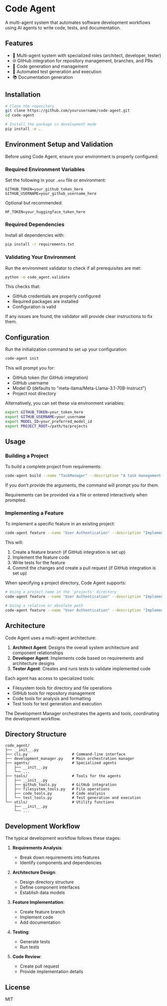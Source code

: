 # Code Agent

A multi-agent system that automates software development workflows using AI agents to write code, tests, and documentation.

## Features

- 🤖 Multi-agent system with specialized roles (architect, developer, tester)
- 🌐 GitHub integration for repository management, branches, and PRs
- 📝 Code generation and management
- 🧪 Automated test generation and execution
- 📚 Documentation generation

## Installation

```bash
# Clone the repository
git clone https://github.com/yourusername/code-agent.git
cd code-agent

# Install the package in development mode
pip install -e .
```

## Environment Setup and Validation

Before using Code Agent, ensure your environment is properly configured:

### Required Environment Variables

Set the following in your `.env` file or environment:

```
GITHUB_TOKEN=your_github_token_here
GITHUB_USERNAME=your_github_username_here
```

Optional but recommended:
```
HF_TOKEN=your_huggingface_token_here
```

### Required Dependencies

Install all dependencies with:

```bash
pip install -r requirements.txt
```

### Validating Your Environment

Run the environment validator to check if all prerequisites are met:

```bash
python -m code_agent.validate
```

This checks that:
- GitHub credentials are properly configured
- Required packages are installed
- Configuration is valid

If any issues are found, the validator will provide clear instructions to fix them.

## Configuration

Run the initialization command to set up your configuration:

```bash
code-agent init
```

This will prompt you for:
- GitHub token (for GitHub integration)
- GitHub username
- Model ID (defaults to "meta-llama/Meta-Llama-3.1-70B-Instruct")
- Project root directory

Alternatively, you can set these via environment variables:

```bash
export GITHUB_TOKEN=your_token_here
export GITHUB_USERNAME=your_username
export MODEL_ID=your_preferred_model_id
export PROJECT_ROOT=/path/to/projects
```

## Usage

### Building a Project

To build a complete project from requirements:

```bash
code-agent build --name "TaskManager" --description "A task management system" --requirements-file task_app_requirements.txt --create-repo
```

If you don't provide the arguments, the command will prompt you for them.

Requirements can be provided via a file or entered interactively when prompted.

### Implementing a Feature

To implement a specific feature in an existing project:

```bash
code-agent feature --name "User Authentication" --description "Implement user registration, login, and logout" --project-dir my_project
```

This will:
1. Create a feature branch (if GitHub integration is set up)
2. Implement the feature code
3. Write tests for the feature
4. Commit the changes and create a pull request (if GitHub integration is set up)

When specifying a project directory, Code Agent supports:
```bash
# Using a project name in the 'projects' directory
code-agent feature --name "User Authentication" --description "Implement user auth" --project-dir my_project

# Using a relative or absolute path
code-agent feature --name "User Authentication" --description "Implement user auth" --project-dir ./custom/my_project
```

## Architecture

Code Agent uses a multi-agent architecture:

1. **Architect Agent**: Designs the overall system architecture and component relationships
2. **Developer Agent**: Implements code based on requirements and architecture designs
3. **Tester Agent**: Creates and runs tests to validate implemented code

Each agent has access to specialized tools:
- Filesystem tools for directory and file operations
- GitHub tools for repository management
- Code tools for analysis and formatting
- Test tools for test generation and execution

The Development Manager orchestrates the agents and tools, coordinating the development workflow.

## Directory Structure

```
code_agent/
├── __init__.py
├── cli.py                    # Command-line interface
├── development_manager.py    # Main orchestration manager
├── agents/                   # Specialized agents
│   ├── __init__.py
│   └── ...
├── tools/                    # Tools for the agents
│   ├── __init__.py
│   ├── github_tools.py       # GitHub integration
│   ├── filesystem_tools.py   # File operations
│   ├── code_tools.py         # Code analysis
│   └── test_tools.py         # Test generation and execution
└── utils/                    # Utility functions
    ├── __init__.py
    └── ...
```

## Development Workflow

The typical development workflow follows these stages:

1. **Requirements Analysis**:
   - Break down requirements into features
   - Identify components and dependencies

2. **Architecture Design**:
   - Design directory structure
   - Define component interfaces
   - Establish data models

3. **Feature Implementation**:
   - Create feature branch
   - Implement code
   - Add documentation

4. **Testing**:
   - Generate tests
   - Run tests

5. **Code Review**:
   - Create pull request
   - Provide implementation details

## License

MIT